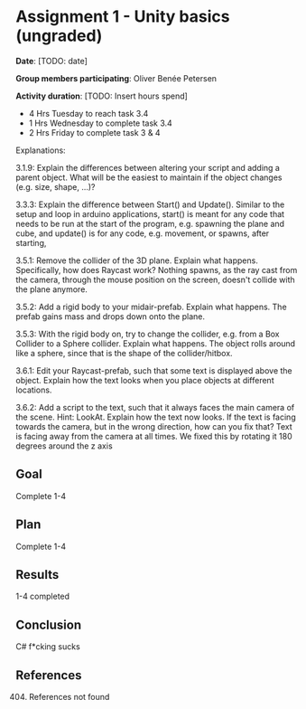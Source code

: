 # Assignment 1 - Unity basics (ungraded)

**Date**: [TODO: date]

**Group members participating**: Oliver Benée Petersen

**Activity duration**: [TODO: Insert hours spend]
- 4 Hrs Tuesday to reach task 3.4
- 1 Hrs Wednesday to complete task 3.4
- 2 Hrs Friday to complete task 3 & 4


Explanations:

3.1.9: Explain the differences between altering your script and adding a parent object. What will be the easiest to maintain if the object changes (e.g. size, shape, ...)?

3.3.3: Explain the difference between Start() and Update().
Similar to the setup and loop in arduino applications, start() is meant for any code that needs to be run at the start of the program, e.g. spawning the plane and cube, and update() is for any code, e.g. movement, or spawns, after starting, 

3.5.1: Remove the collider of the 3D plane. Explain what happens. Specifically, how does Raycast work?
Nothing spawns, as the ray cast from the camera, through the mouse position on the screen, doesn't collide with the plane anymore.

3.5.2: Add a rigid body to your midair-prefab. Explain what happens.
The prefab gains mass and drops down onto the plane.

3.5.3: With the rigid body on, try to change the collider, e.g. from a Box Collider to a Sphere collider. Explain what happens.
The object rolls around like a sphere, since that is the shape of the collider/hitbox.

3.6.1: Edit your Raycast-prefab, such that some text is displayed above the object. Explain how the text looks when you place objects at different locations.


3.6.2: Add a script to the text, such that it always faces the main camera of the scene. Hint: LookAt. Explain how the text now looks. If the text is facing towards the camera, but in the wrong direction, how can you fix that?
Text is facing away from the camera at all times. We fixed this by rotating it 180 degrees around the z axis





## Goal
Complete 1-4

## Plan
Complete 1-4

## Results
1-4 completed

## Conclusion
C# f*cking sucks

## References
404. References not found
